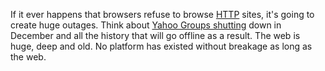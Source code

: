 If it ever happens that browsers refuse to browse <a href="http://this.how/googleAndHttp/">HTTP</a> sites, it's going to create huge outages. Think about <a href="https://www.vice.com/en_us/article/8xwe9p/yahoo-groups-is-winding-down-and-all-content-will-be-permanently-removed">Yahoo Groups shutting</a> down in December and all the history that will go offline as a result. The web is huge, deep and old. No platform has existed without breakage as long as the web. 
